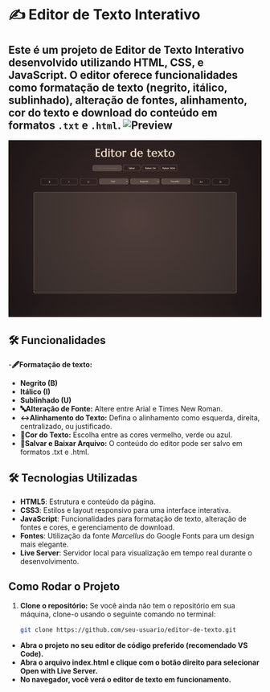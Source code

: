 # ✍️ Editor de Texto Interativo
Este é um projeto de **Editor de Texto Interativo** desenvolvido utilizando **HTML**, **CSS**, e **JavaScript**. O editor oferece funcionalidades como formatação de texto (negrito, itálico, sublinhado), alteração de fontes, alinhamento, cor do texto e download do conteúdo em formatos `.txt` e `.html`.
![Preview](img/homepage.jpg)
---
![Editor](img/editor.png)
## 🛠️ Funcionalidades
-**🖋️Formatação de texto:**
- **Negrito (B)**
- **Itálico (I)**
- **Sublinhado (U)**
- **🔤Alteração de Fonte:** Altere entre Arial e Times New Roman.
- **↔️Alinhamento do Texto:** Defina o alinhamento como esquerda, direita, centralizado, ou justificado.
- **🎨Cor do Texto:** Escolha entre as cores vermelho, verde ou azul.
- **💾Salvar e Baixar Arquivo:** O conteúdo do editor pode ser salvo em formatos .txt e .html.

## 🛠️ Tecnologias Utilizadas
- **HTML5**: Estrutura e conteúdo da página.
- **CSS3**: Estilos e layout responsivo para uma interface interativa.
- **JavaScript**: Funcionalidades para formatação de texto, alteração de fontes e cores, e gerenciamento de download.
- **Fontes**: Utilização da fonte *Marcellus* do Google Fonts para um design mais elegante.
- **Live Server**: Servidor local para visualização em tempo real durante o desenvolvimento.

## Como Rodar o Projeto
1. **Clone o repositório:**
   Se você ainda não tem o repositório em sua máquina, clone-o usando o seguinte comando no terminal:
   ```bash
   git clone https://github.com/seu-usuario/editor-de-texto.git
- **Abra o projeto no seu editor de código preferido (recomendado VS Code).**
- **Abra o arquivo index.html e clique com o botão direito para selecionar Open with Live Server.**
- **No navegador, você verá o editor de texto em funcionamento.**
